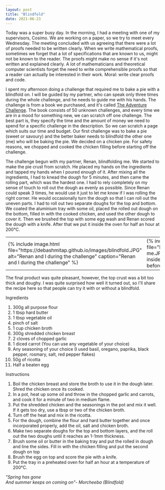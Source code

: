 ```yaml
---
layout: post
title: "Blindfold"
date: 2021-06-23
---
```


Today was a super busy day. In the morning, I had a meeting with one of my supervisors, Cosimo. We are working on a paper, so we try to meet every Wednesday. The meeting concluded with us agreeing that there were a lot of proofs needed to be written clearly. When we write mathematical proofs, sometimes we forget that a lot of specifications that are known to us, might not be known to the reader. The proofs might make no sense if it's not written and explained clearly. A lot of mathematicians and theoretical computer scientists forget the need to write comprehensible proofs so that a reader can actually be interested in their work. Moral: write clear proofs and code.

I spent my afternoon doing a challenge that required me to bake a pie with a blindfold on. I will be guided by my partner, who can speak only three times during the whole challenge, and he needs to guide me with his hands. The challenge is from a book we purchased, and it's called <a href="https://www.theadventurechallenge.com">The Adventure Challenge</a>. The book consists of 50 unknown challenges, and every time we are in a mood for something new, we can scratch off one challenge. The best part is, they specify the time and the amount of money we need to spend for a specific challenge in the description. So we can scratch a page which suits our time and budget. Our first challenge was to bake a pie (sweet or savoury) and the better baker needs to blindfold the other one (me) who will be baking the pie. We decided on a chicken pie. For safety reasons, we chopped and cooked the chicken filling before starting off the challenge. 

The challenge begun with my partner, Renan, blindfolding me. We started to make the pie crust from scratch. He placed my hands on the ingredients and tapped my hands when I poured enough of it. After mixing all the ingredients, I had to knead the dough for 5 minutes, and then came the rolling part, which was the hardest one. I had to rely completely on my sense of touch to roll out the dough as evenly as possible. Since Renan could speak 3 times, he would use it just to let me know if I was rolling the right corner. He would occasionally turn the dough so that I can roll out the uneven parts. I had to roll out two separate doughs for the top and bottom. We coated the aluminium tray with some oil, placed the rolled out dough on the bottom, filled in with the cooked chicken, and used the other dough to cover it. Then we brushed the top with some egg wash and Renan scored the dough with a knife. After that we put it inside the oven for half an hour at 200&deg;C.

<center>
<table><tr>
<td>{% 
  include image.html 
  file="https://debashmitap.github.io/images/blindfold.JPG" 
  alt="Renan and I during the challenge" 
  caption="Renan and I during the challenge" 
  %}</td>


 <td>{% 
  include image.html 
  file="https://debashmitap.github.io/images/blindfold-me.JPG" 
  alt="Me with the pie right before putting it inside the oven" 
  caption="Me with the pie right before putting it inside the oven" 
  %}</td>
</tr></table>
 </center>
  

The final product was quite pleasant, however, the top crust was a bit too thick and doughy. I was quite surprised how well it turned out, so I'll share the recipe here so that people can try it with or without a blindfold.

Ingredients

1. 300g all purpose flour
2. 1 tbsp hard butter
3. 1 tbsp vegetable oil
4. pinch of salt
5. 1 cup chicken broth
6. 300g shredded chicken breast
7. 2 cloves of chopped garlic
8. 1 diced carrot (You can use any vegetable of your choice)
9. Any seasoning of your choice (I used basil, oregano, paprika, black pepper, rosmary, salt, red pepper flakes)
10. 50g of ricotta
11. Half a beaten egg

Instructions

1. Boil the chicken breast and store the broth to use it in the dough later. Shred the chicken once its cooked.
2. In a pot, heat up some oil and throw in the chopped garlic and carrots, and cook it for a minute of two in medium flame.
3. Put the shredded chicken and the seasonings in the pot and mix it well. If it gets too dry, use a tbsp or two of the chicken broth. 
4. Turn off the heat and mix in the ricotta.
5. For the dough, combine the flour and hard butter together and once incorporated properly, add the oil, salt and chicken broth. 
6. Make two separate doughs for the top and bottom layers, and the roll out the two doughs until it reaches an 1-1mm thickness.
7. Brush some oil or butter in the baking tray and put the rolled in dough and line the sides. Fill in with the chicken filling and put the second dough on top
8. Brush the egg on top and score the pie with a knife.
9. Put the tray in a preheated oven for half an hour at a temperature of 200&deg;C.

*"Spring has gone*<br/>
*And summer keeps on coming on"- Morcheeba (Blindfold)*
